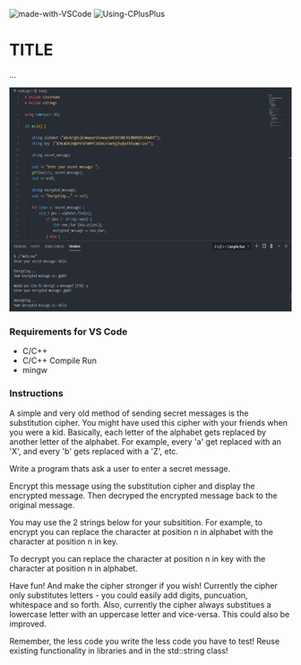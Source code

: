 ![made-with-VSCode](https://img.shields.io/badge/Made%20With-VS%20Code-green)  ![Using-CPlusPlus](https://img.shields.io/badge/Using-C%2B%2B-ff69b4)

# TITLE
...

<img src="./assets/screenshot.png"
     alt="Img"
     style="margin-right: 10px; height: 400px;" />

### Requirements for VS Code
* C/C++
* C/C++ Compile Run
* mingw


### Instructions

A simple and very old method of sending secret messages is the substitution cipher.
You might have used this cipher with your friends when you were a kid.
Basically, each letter of the alphabet gets replaced by another letter of the alphabet.
For example, every 'a' get replaced with an 'X', and every 'b' gets replaced with a 'Z', etc.

Write a program thats ask a user to enter a secret message.

Encrypt this message using the substitution cipher and display the encrypted message.
Then decryped the encrypted message back to the original message.

You may use the 2 strings below for  your subsitition.
For example, to encrypt you can replace the character at position n in alphabet 
with the character at position n in key.

To decrypt you can replace the character at position n in key
with the character at position n in alphabet.

Have fun! And make the cipher stronger if you wish!
Currently the cipher only substitutes letters - you could easily add digits, puncuation, whitespace and so
forth. Also, currently the cipher always substitues a lowercase letter with an uppercase letter and vice-versa.
This could also be improved.

Remember, the less code you write the less code you have to test!
Reuse existing functionality in libraries and in the std::string class!
